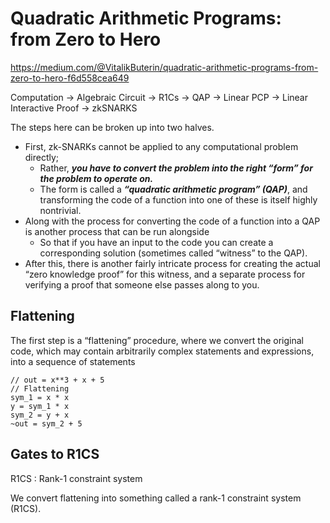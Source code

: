 # Quadratic Arithmetic Programs: from Zero to Hero

https://medium.com/@VitalikButerin/quadratic-arithmetic-programs-from-zero-to-hero-f6d558cea649

Computation -> Algebraic Circuit -> R1Cs -> QAP -> Linear PCP -> Linear Interactive Proof -> zkSNARKS

The steps here can be broken up into two halves. 

- First, zk-SNARKs cannot be applied to any computational problem directly;
  - Rather, ***you have to convert the problem into the right “form” for the problem to operate on.***
  - The form is called a ***“quadratic arithmetic program” (QAP)***, and transforming the code of a function into one of these is itself highly nontrivial.
- Along with the process for converting the code of a function into a QAP is another process that can be run alongside
  - So that if you have an input to the code you can create a corresponding solution (sometimes called “witness” to the QAP).
- After this, there is another fairly intricate process for creating the actual “zero knowledge proof” for this witness, and a separate process for verifying a proof that someone else passes along to you.

## Flattening

The first step is a “flattening” procedure, where we convert the original code, which may contain arbitrarily complex statements and expressions, into a sequence of statements

```
// out = x**3 + x + 5
// Flattening
sym_1 = x * x
y = sym_1 * x
sym_2 = y + x
~out = sym_2 + 5
```

## Gates to R1CS

R1CS : Rank-1 constraint system

We convert flattening into something called a rank-1 constraint system (R1CS).